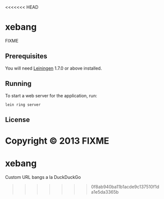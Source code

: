 <<<<<<< HEAD
# xebang

FIXME

## Prerequisites

You will need [Leiningen][1] 1.7.0 or above installed.

[1]: https://github.com/technomancy/leiningen

## Running

To start a web server for the application, run:

    lein ring server

## License

Copyright © 2013 FIXME
=======
xebang
======

Custom URL bangs a la DuckDuckGo
>>>>>>> 0f8ab940ba11b1acde9c137510f1da1e5da3365b

